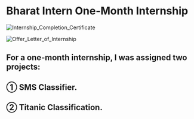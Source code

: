 # Bharat Intern One-Month Internship

![Internship_Completion_Certificate](https://github.com/Saquibtechlotraining/Bharat_Intern_Internship_Projects/assets/91885135/3bca30f7-56ad-485d-a260-012ff7c1a1d2)

![Offer_Letter_of_Internship](https://github.com/Saquibtechlotraining/image-added-readme/assets/91885135/921e60f1-bc75-40dc-b6ce-c384612d31a9)

## For a one-month internship, I was assigned two projects:

## ① SMS Classifier.
## ② Titanic Classification.
